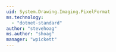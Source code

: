 ```yaml
---
uid: System.Drawing.Imaging.PixelFormat
ms.technology: 
  - "dotnet-standard"
author: "stevehoag"
ms.author: "shoag"
manager: "wpickett"
---
```

